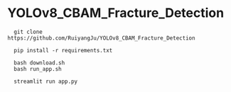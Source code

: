 # YOLOv8_CBAM_Fracture_Detection


```
  git clone https://github.com/RuiyangJu/YOLOv8_CBAM_Fracture_Detection
```

```
  pip install -r requirements.txt
```

```
  bash download.sh
  bash run_app.sh
```

```
  streamlit run app.py
```
